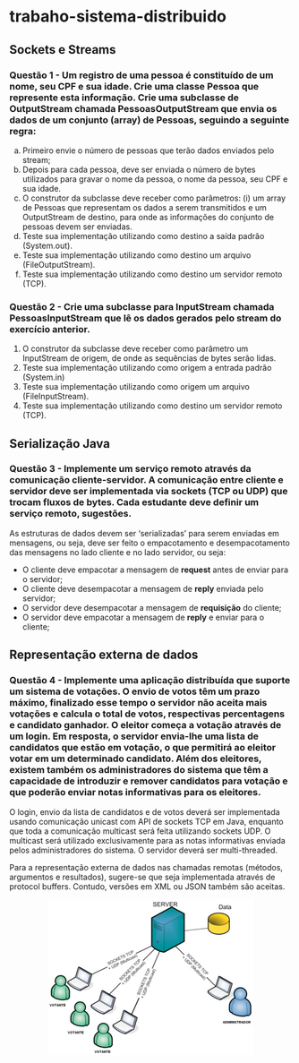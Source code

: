 # trabaho-sistema-distribuido

## Sockets e Streams

### Questão 1 - Um registro de uma pessoa é constituído de um nome, seu CPF e sua idade. Crie uma classe Pessoa que represente esta informação. Crie uma subclasse de OutputStream chamada PessoasOutputStream que envia os dados de um conjunto (array) de Pessoas, seguindo a seguinte regra:

<ol type="a">
    <li>Primeiro envie o número de pessoas que terão dados enviados pelo stream;</li>
    <li>Depois para cada pessoa, deve ser enviada o número de bytes utilizados para
gravar o nome da pessoa, o nome da pessoa, seu CPF e sua idade.</li>
    <li>O construtor da subclasse deve receber como parâmetros: (i) um array de Pessoas
que representam os dados a serem transmitidos e um OutputStream de destino, para
onde as informações do conjunto de pessoas devem ser enviadas.</li>
    <li>Teste sua implementação utilizando como destino a saída padrão (System.out).</li>
    <li>Teste sua implementação utilizando como destino um arquivo (FileOutputStream).</li>
    <li>Teste sua implementação utilizando como destino um servidor remoto (TCP).</li>
</ol>

### Questão 2 - Crie uma subclasse para InputStream chamada PessoasInputStream que lê os dados gerados pelo stream do exercício anterior.

<ol>
    <li>O construtor da subclasse deve receber como parâmetro um InputStream de
origem, de onde as sequências de bytes serão lidas. </li>
    <li>Teste sua implementação utilizando como origem a entrada padrão (System.in) </li>
    <li>Teste sua implementação utilizando como origem um arquivo (FileInputStream).</li>
    <li>Teste sua implementação utilizando como destino um servidor remoto (TCP).</li>
</ol>

## Serialização Java

### Questão 3 - Implemente um serviço remoto através da comunicação cliente-servidor. A comunicação entre cliente e servidor deve ser implementada via sockets (TCP ou UDP) que trocam fluxos de bytes. Cada estudante deve definir um serviço remoto, sugestões.

As estruturas de dados devem ser ‘serializadas’ para serem enviadas em
mensagens, ou seja, deve ser feito o empacotamento e desempacotamento das
mensagens no lado cliente e no lado servidor, ou seja:

<ul>
    <li>O cliente deve empacotar a mensagem de <strong>request</strong> antes de enviar para o servidor;</li>
    <li>O cliente deve desempacotar a mensagem de <strong>reply</strong> enviada pelo servidor;</li>
    <li>O servidor deve desempacotar a mensagem de <strong>requisição</strong> do cliente;</li>
    <li>O servidor deve empacotar a mensagem de <strong>reply</strong> e enviar para o cliente;</li>
</ul>

## Representação externa de dados

### Questão 4 - Implemente uma aplicação distribuída que suporte um sistema de votações. O envio de votos têm um prazo máximo, finalizado esse tempo o servidor não aceita mais votações e calcula o total de votos, respectivas percentagens e candidato ganhador. O eleitor começa a votação através de um login. Em resposta, o servidor envia-lhe uma lista de candidatos que estão em votação, o que permitirá ao eleitor votar em um determinado candidato. Além dos eleitores, existem também os administradores do sistema que têm a capacidade de introduzir e remover candidatos para votação e que poderão enviar notas informativas para os eleitores.

O login, envio da lista de candidatos e de votos deverá ser implementada usando
comunicação unicast com API de sockets TCP em Java, enquanto que toda a comunicação
multicast será feita utilizando sockets UDP. O multicast será utilizado exclusivamente para
as notas informativas enviada pelos administradores do sistema. O servidor deverá ser
multi-threaded.

Para a representação externa de dados nas chamadas remotas (métodos,
argumentos e resultados), sugere-se que seja implementada através de protocol buffers.
Contudo, versões em XML ou JSON também são aceitas.

<div align="center">
    <img src="./arquitetura.png" alt="Arquitetura da aplicação, utilizando Java Sockets"/>
</div>

